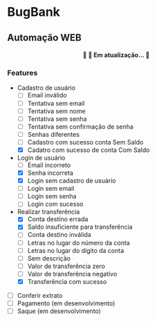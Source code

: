 # BugBank
## Automação WEB

<h4 align="center"> 
	🚧  🚀 Em atualização...  🚧
</h4>

### Features

- Cadastro de usuário
	- [ ] Email inválido
	- [ ] Tentativa sem email
	- [ ] Tentativa sem nome
	- [ ] Tentativa sem senha
	- [ ] Tentativa sem confirmação de senha
	- [ ] Senhas diferentes
	- [ ] Cadastro com sucesso conta Sem Saldo
	- [X] Cadatro com sucesso de conta Com Saldo
- Login de usuário
	- [ ] Email incorreto 
	- [X] Senha incorreta
	- [X] Login sem cadastro de usuário
	- [ ] Login sem email
	- [ ] Login sem senha
	- [ ] Login com sucesso

- Realizar transferência
	- [X] Conta destino errada
	- [X] Saldo insuficiente para transferência
	- [ ] Conta destino inválida
	- [ ] Letras no lugar do número da conta
	- [ ] Letras no lugar do dígito da conta
	- [ ] Sem descrição
	- [ ] Valor de transferência zero
	- [ ] Valor de transferência negativo
	- [X] Transferência com sucesso

- [ ] Conferir extrato
- [ ] Pagamento (em desenvolvimento)
- [ ] Saque (em desenvolvimento) 
